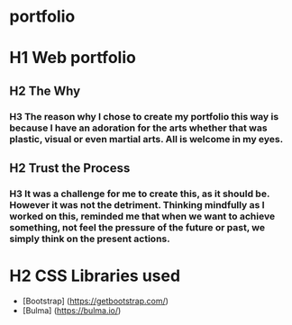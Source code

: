 # portfolio
# H1 **Web portfolio**
## H2 The Why
### H3 The reason why I chose to create my portfolio this way is because I have an adoration for the arts whether that was plastic, visual or even martial arts. All is welcome in my eyes.

## H2 Trust the Process
### H3 It was a challenge for me to create this, as it should be. However it was not the detriment. Thinking mindfully as I worked on this, reminded me that when we want to achieve something, not feel the pressure of the future or past, we simply think on the present actions.

# H2 CSS Libraries used
- [Bootstrap] (https://getbootstrap.com/)
- [Bulma] (https://bulma.io/)